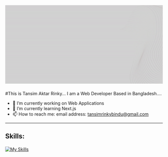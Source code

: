 ![Your GIF Title](ezgif.com-video-to-gif.gif)
---


#This is Tansim Aktar Rinky...
I am a Web Developer Based in Bangladesh....

- 🔭 I’m currently working on Web Applications
- 🌱 I’m currently learning Next.js
- 📫 How to reach me: email address: tansimrinkybindu@gmail.com
---


## <p>Skills:</p>
[![My Skills](https://skillicons.dev/icons?i=js,html,css,tailwind,bootstrap,figma,mongodb,react,firebase,nodejs,nextjs)](https://skillicons.dev)



<!--
**Tansimrinky/tansimrinky** is a ✨ _special_ ✨ repository because its `README.md` (this file) appears on your GitHub profile.

Here are some ideas to get you started:

- 🔭 I’m currently working on ...
- 🌱 I’m currently learning ...
- 👯 I’m looking to collaborate on ...
- 🤔 I’m looking for help with ...
- 💬 Ask me about ...
- 📫 How to reach me: ...
- 😄 Pronouns: ...
- ⚡ Fun fact: ...
-->

